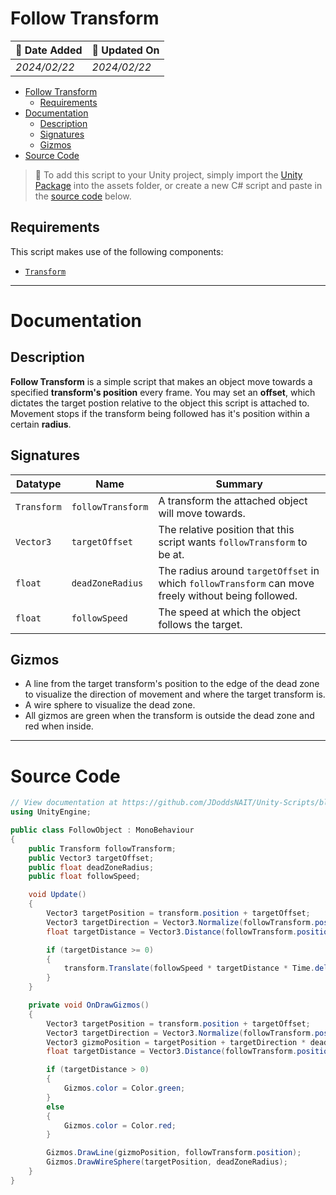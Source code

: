 # Follow Transform

| 📆 Date Added | 📆 Updated On |
|-|-|
|*2024/02/22*|*2024/02/22*|

- [Follow Transform](#follow-transform)
  - [Requirements](#requirements)
- [Documentation](#documentation)
  - [Description](#description)
  - [Signatures](#signatures)
  - [Gizmos](#gizmos)
- [Source Code](#source-code)

> :paperclip: To add this script to your Unity project, simply import the [Unity Package](./followTransform.unitypackage) into the assets folder, or create a new C# script and paste in the [source code](./specs.md#source-code) below.

## Requirements

This script makes use of the following components:
-  [`Transform`](https://docs.unity3d.com/ScriptReference/Transform.html)

---
# Documentation

## Description
**Follow Transform** is a simple script that makes an object move towards a specified **transform's position** every frame. You may set an **offset**, which dictates the target postion relative to the object this script is attached to. Movement stops if the transform being followed has it's position within a certain **radius**.

## Signatures

| Datatype | Name | Summary |
|-|-|-|
| `Transform` | `followTransform` | A transform the attached object will move towards.
| `Vector3 ` | `targetOffset ` | The relative position that this script wants `followTransform` to be at.  |
| `float ` | `deadZoneRadius ` | The radius around `targetOffset` in which `followTransform` can move freely without being followed. |
| `float ` | `followSpeed ` | The speed at which the object follows the target. |

## Gizmos
- A line from the target transform's position to the edge of the dead zone to visualize the direction of movement and where the target transform is.  
- A wire sphere to visualize the dead zone. 
- All gizmos are green when the transform is outside the dead zone and red when inside.

---
# Source Code
``` cs
// View documentation at https://github.com/JDoddsNAIT/Unity-Scripts/blob/main/Scripts/Follow-Transform/
using UnityEngine;

public class FollowObject : MonoBehaviour
{
    public Transform followTransform;
    public Vector3 targetOffset;
    public float deadZoneRadius;
    public float followSpeed;

    void Update()
    {
        Vector3 targetPosition = transform.position + targetOffset;
        Vector3 targetDirection = Vector3.Normalize(followTransform.position - targetPosition);
        float targetDistance = Vector3.Distance(followTransform.position, targetPosition) - deadZoneRadius;

        if (targetDistance >= 0)
        {
            transform.Translate(followSpeed * targetDistance * Time.deltaTime * targetDirection);
        }
    }

    private void OnDrawGizmos()
    {
        Vector3 targetPosition = transform.position + targetOffset;
        Vector3 targetDirection = Vector3.Normalize(followTransform.position - targetPosition);
        Vector3 gizmoPosition = targetPosition + targetDirection * deadZoneRadius;
        float targetDistance = Vector3.Distance(followTransform.position, targetPosition) - deadZoneRadius;

        if (targetDistance > 0)
        {
            Gizmos.color = Color.green;
        }
        else
        {
            Gizmos.color = Color.red;
        }

        Gizmos.DrawLine(gizmoPosition, followTransform.position);
        Gizmos.DrawWireSphere(targetPosition, deadZoneRadius);
    }
}
```
